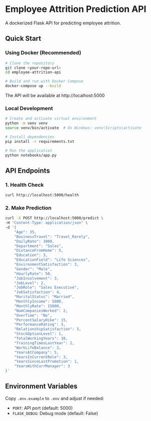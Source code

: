 # Employee Attrition Prediction API

A dockerized Flask API for predicting employee attrition.

## Quick Start

### Using Docker (Recommended)
```bash
# Clone the repository
git clone <your-repo-url>
cd employee-attrition-api

# Build and run with Docker Compose
docker-compose up --build
```

The API will be available at http://localhost:5000

### Local Development
```bash
# Create and activate virtual environment
python -m venv venv
source venv/bin/activate  # On Windows: venv\Scripts\activate

# Install dependencies
pip install -r requirements.txt

# Run the application
python notebooks/app.py
```

## API Endpoints

### 1. Health Check
```bash
curl http://localhost:5000/health
```

### 2. Make Prediction
```bash
curl -X POST http://localhost:5000/predict \
-H "Content-Type: application/json" \
-d '{
    "Age": 35,
    "BusinessTravel": "Travel_Rarely",
    "DailyRate": 1000,
    "Department": "Sales",
    "DistanceFromHome": 5,
    "Education": 3,
    "EducationField": "Life Sciences",
    "EnvironmentSatisfaction": 3,
    "Gender": "Male",
    "HourlyRate": 50,
    "JobInvolvement": 3,
    "JobLevel": 2,
    "JobRole": "Sales Executive",
    "JobSatisfaction": 4,
    "MaritalStatus": "Married",
    "MonthlyIncome": 5000,
    "MonthlyRate": 15000,
    "NumCompaniesWorked": 2,
    "OverTime": "No",
    "PercentSalaryHike": 15,
    "PerformanceRating": 3,
    "RelationshipSatisfaction": 3,
    "StockOptionLevel": 1,
    "TotalWorkingYears": 10,
    "TrainingTimesLastYear": 2,
    "WorkLifeBalance": 3,
    "YearsAtCompany": 5,
    "YearsInCurrentRole": 3,
    "YearsSinceLastPromotion": 1,
    "YearsWithCurrManager": 3
}'
```

## Environment Variables
Copy `.env.example` to `.env` and adjust if needed:
- `PORT`: API port (default: 5000)
- `FLASK_DEBUG`: Debug mode (default: False)

```
